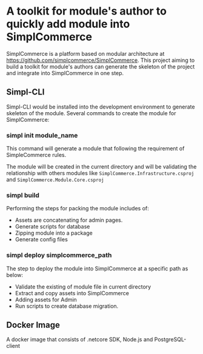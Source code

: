 # A toolkit for module's author to quickly add module into SimplCommerce
SimplCommerce is a platform based on modular architecture at https://github.com/simplcommerce/SimplCommerce. This project aiming to build a toolkit for module's authors can generate the skeleton of the project and integrate into SimplCommerce in one step.
## Simpl-CLI
Simpl-CLI would be installed into the development environment to generate skeleton of the module. Several commands to create the module for SimplCommerce:
### simpl init module_name
This command will generate a module that following the requirement of SimpleCommerce rules.  

The module will be created in the current directory and will be validating the relationship with others modules like `SimplCommerce.Infrastructure.csproj` and `SimplCommerce.Module.Core.csproj`
### simpl build
Performing the steps for packing the module includes of:
* Assets are concatenating for admin pages.
* Generate scripts for database
* Zipping module into a package
* Generate config files

### simpl deploy simplcommerce_path
The step to deploy the module into SimplCommerce at a specific path as below:
* Validate the existing of module file in current directory
* Extract and copy assets into SimplCommerce
* Adding assets for Admin
* Run scripts to create database migration.
## Docker Image
A docker image that consists of .netcore SDK, Node.js and PostgreSQL-client
